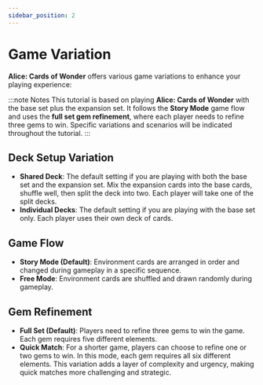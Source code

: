 ```yaml
---
sidebar_position: 2
---
```


# Game Variation

**Alice: Cards of Wonder** offers various game variations to enhance your playing experience:

:::note Notes
This tutorial is based on playing **Alice: Cards of Wonder** with the base set plus the expansion set. It follows the **Story Mode** game flow and uses the **full set gem refinement**, where each player needs to refine three gems to win. Specific variations and scenarios will be indicated throughout the tutorial.
:::

## Deck Setup Variation

- **Shared Deck**: The default setting if you are playing with both the base set and the expansion set. Mix the expansion cards into the base cards, shuffle well, then split the deck into two. Each player will take one of the split decks.
- **Individual Decks**: The default setting if you are playing with the base set only. Each player uses their own deck of cards.

## Game Flow

- **Story Mode (Default)**: Environment cards are arranged in order and changed during gameplay in a specific sequence.
- **Free Mode**: Environment cards are shuffled and drawn randomly during gameplay.

## Gem Refinement

- **Full Set (Default)**: Players need to refine three gems to win the game. Each gem requires five different elements.
- **Quick Match**: For a shorter game, players can choose to refine one or two gems to win. In this mode, each gem requires all six different elements. This variation adds a layer of complexity and urgency, making quick matches more challenging and strategic.

